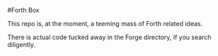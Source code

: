 #Forth Box

This repo is, at the moment, a teeming mass of Forth related ideas.

There is actual code tucked away in the Forge directory, if you search diligently.
